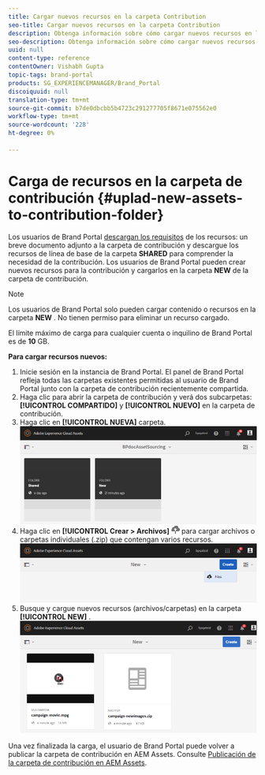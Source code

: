 ```yaml
---
title: Cargar nuevos recursos en la carpeta Contribution
seo-title: Cargar nuevos recursos en la carpeta Contribution
description: Obtenga información sobre cómo cargar nuevos recursos en la carpeta de contribución de Brand Portal.
seo-description: Obtenga información sobre cómo cargar nuevos recursos en la carpeta de contribución de Brand Portal.
uuid: null
content-type: reference
contentOwner: Vishabh Gupta
topic-tags: brand-portal
products: SG_EXPERIENCEMANAGER/Brand_Portal
discoiquuid: null
translation-type: tm+mt
source-git-commit: b7de0dbcbb5b4723c291277705f8671e075562e0
workflow-type: tm+mt
source-wordcount: '228'
ht-degree: 0%

---
```



# Carga de recursos en la carpeta de contribución {#uplad-new-assets-to-contribution-folder}

Los usuarios de Brand Portal [descargan los requisitos](brand-portal-download-asset-requirements.md) de los recursos: un breve documento adjunto a la carpeta de contribución y descargue los recursos de línea de base de la carpeta **SHARED** para comprender la necesidad de la contribución.
Los usuarios de Brand Portal pueden crear nuevos recursos para la contribución y cargarlos en la carpeta **NEW** de la carpeta de contribución.

>[!NOTE]
>
>Los usuarios de Brand Portal solo pueden cargar contenido o recursos en la carpeta **NEW** . No tienen permiso para eliminar un recurso cargado.
>
>El límite máximo de carga para cualquier cuenta o inquilino de Brand Portal es de **10** GB.



**Para cargar recursos nuevos:**

1. Inicie sesión en la instancia de Brand Portal.
El panel de Brand Portal refleja todas las carpetas existentes permitidas al usuario de Brand Portal junto con la carpeta de contribución recientemente compartida.
1. Haga clic para abrir la carpeta de contribución y verá dos subcarpetas:**[!UICONTROL COMPARTIDO]** y **[!UICONTROL NUEVO]** en la carpeta de contribución.
1. Haga clic en **[!UICONTROL NUEVA]** carpeta.
   ![](assets/upload-new-assets1.png)
1. Haga clic en **[!UICONTROL Crear > Archivos]** ![](assets/upload.png) para cargar archivos o carpetas individuales (.zip) que contengan varios recursos.
   ![](assets/upload-new-assets2.png)
1. Busque y cargue nuevos recursos (archivos/carpetas) en la carpeta **[!UICONTROL NEW]** .
   ![](assets/upload-new-assets3.png)

Una vez finalizada la carga, el usuario de Brand Portal puede volver a publicar la carpeta de contribución en AEM Assets. Consulte [Publicación de la carpeta de contribución en AEM Assets](brand-portal-publish-contribution-folder-to-aem-assets.md).